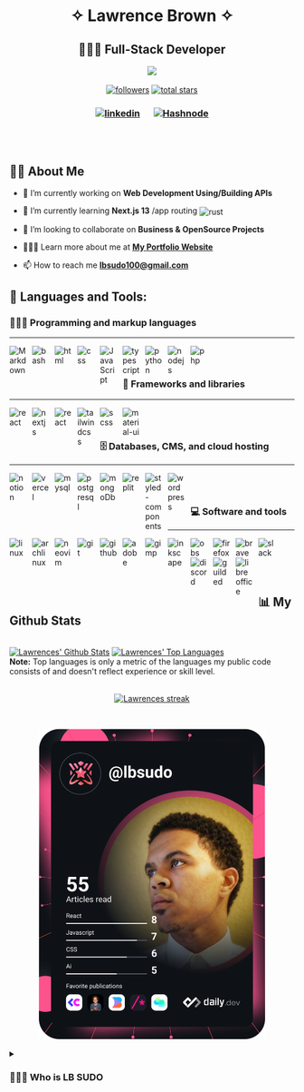 
<h1 align="center">✧ Lawrence Brown ✧</h1>

<h2 align="center"><b>👨🏽‍💻 Full-Stack Developer</b></h2>

<p align="center">
  <img src="https://readme-typing-svg.demolab.com/?lines=Full-Stack%20Developer%20🖥️;JavaScript%20Lover%20☕;Always%20Learning%20📚&font=Fira%20Code&center=true&width=440&height=45&color=blue&vCenter=true&size=22&pause=500" />
</p>


<p align="center">
<a href="https://github.com/lbsudo?tab=followers"><img alt="followers" title="Follow me on Github" src="https://custom-icon-badges.demolab.com/github/followers/lbsudo?color=236ad3&labelColor=1155ba&style=for-the-badge&logo=person-add&label=Follow&logoColor=white"/></a>
<a href="https://github.com/lbsudo?tab=repositories&sort=stargazers"><img alt="total stars" title="Total stars on GitHub" src="https://custom-icon-badges.demolab.com/github/stars/sudolb?color=55960c&style=for-the-badge&labelColor=488207&logo=star"/></a></p>
<h3>
<p align="center">
<a href="https://www.linkedin.com/in/lbsudo/"><img width="30" alt="linkedin" style="padding-right:10px;" src="https://cdn.simpleicons.org/linkedin/#0A66C2" /></a>
<a href="https://hashnode.com/@lbsudo"><img width="30" alt="Hashnode" style="padding-left:10px;" src="https://cdn.simpleicons.org/hashnode/#2962FF" /></a>
</p>
</h3>
<br/>
<br/>

## 🙌🏾 About Me

- 🔭 I’m currently working on **Web Development Using/Building APIs**

- 🌱 I’m currently learning **Next.js 13** /app routing <img align="center" width="30" alt="rust" style="padding-right:10px;" src="https://cdn.simpleicons.org/next.js/white" />

- 🤝 I’m looking to collaborate on **Business & OpenSource Projects**

- 👨🏾‍💻 Learn more about me at **[My Portfolio Website](https://lbportfolio.vercel.app/)**

- 📫 How to reach me **lbsudo100@gmail.com**

## 🚀 Languages and Tools:
### 👨🏾‍💻 Programming and markup languages
---
<img align="left" width="30" alt="Markdown" style="padding-right:10px;" src="https://cdn.simpleicons.org/markdown/white" />
<img align="left" width="30" alt="bash" style="padding-right:10px;" src="https://cdn.simpleicons.org/gnubash/#4EAA25" />
<img align="left" width="30" alt="html" style="padding-right:10px;" src="https://cdn.simpleicons.org/html5/#E34F26" />
<img align="left" width="30" alt="css" style="padding-right:10px;" src="https://cdn.simpleicons.org/css3/#1572B6" />
<img align="left" width="30" alt="JavaScript" style="padding-right:10px;" src="https://cdn.simpleicons.org/javascript/#F7DF1E" />
<img align="left" width="30" alt="typescript" style="padding-right:10px;" src="https://cdn.simpleicons.org/typescript#3178C6" />
<img align="left" width="30" alt="python" style="padding-right:10px;" src="https://cdn.simpleicons.org/python/#3776AB" />
<img align="left" width="30" alt="nodejs" style="padding-right:10px;" src="https://cdn.simpleicons.org/node.js/#339933" />
<img align="left" width="30" alt="php" style="padding-right:10px;" src="https://cdn.simpleicons.org/php/#777BB4" />
<br/>
<br/>

### 🧰 Frameworks and libraries
---
<img align="left" width="30" alt="react" style="padding-right:10px;" src="https://cdn.simpleicons.org/react/#61DAFB" />
<img align="left" width="30" alt="nextjs" style="padding-right:10px;" src="https://cdn.simpleicons.org/next.js/white" />
<img align="left" width="30" alt="react" style="padding-right:10px;" src="https://cdn.simpleicons.org/astro/#FF5D01" />
<img align="left" width="30" alt="tailwindcss" style="padding-right:10px;" src="https://cdn.simpleicons.org/tailwindcss/#06B6D4" />
<img align="left" width="30" alt="scss" style="padding-right:10px;" src="https://cdn.simpleicons.org/sass/#CC6699" />
<img align="left" width="30" alt="material-ui" style="padding-right:10px;" src="https://cdn.simpleicons.org/mui/#007FFF" />
<br/>
<br/>

### 🗄️ Databases, CMS, and cloud hosting
---
<img align="left" width="30" alt="notion" style="padding-right:10px;" src="https://cdn.simpleicons.org/notion/white" />
<img align="left" width="30" alt="vercel" style="padding-right:10px;" src="https://cdn.simpleicons.org/vercel/white" />
<img align="left" width="30" alt="mysql" style="padding-right:10px;" src="https://cdn.simpleicons.org/mysql/#4479A1" />
<img align="left" width="30" alt="postgresql" style="padding-right:10px;" src="https://cdn.simpleicons.org/postgresql/#4169E1" />
<img align="left" width="30" alt="mongoDb" style="padding-right:10px;" src="https://cdn.simpleicons.org/mongodb/#47A248" />
<img align="left" width="30" alt="replit" style="padding-right:10px;" src="https://cdn.simpleicons.org/netlify/#F26207" />
<img align="left" width="30" alt="styled-components" style="padding-right:10px;" src="https://cdn.simpleicons.org/squarespace/white" />
<img align="left" width="30" alt="wordpress" style="padding-right:10px;" src="https://cdn.simpleicons.org/wordpress/white" />
<br/>
<br/>

### 💻 Software and tools
---
<img align="left" width="30" alt="linux" style="padding-right:10px;" src="https://cdn.simpleicons.org/linux/white" />
<img align="left" width="30" alt="archlinux" style="padding-right:10px;" src="https://cdn.simpleicons.org/archlinux/#1793D1" />
<img align="left" width="30" alt="neovim" style="padding-right:10px;" src="https://cdn.simpleicons.org/neovim/#57A143" />
<img align="left" width="30" alt="git" style="padding-right:10px;" src="https://cdn.simpleicons.org/git/#F05032" />
<img align="left" width="30" alt="github" style="padding-right:10px;" src="https://cdn.simpleicons.org/github/white" />
<img align="left" width="30" alt="adobe" style="padding-right:10px;" src="https://cdn.simpleicons.org/adobe/#FF0000" />
<img align="left" width="30" alt="gimp" style="padding-right:10px;" src="https://cdn.simpleicons.org/gimp/white" />
<img align="left" width="30" alt="inkscape" style="padding-right:10px;" src="https://cdn.simpleicons.org/inkscape/white" />
<img align="left" width="30" alt="obs" style="padding-right:10px;" src="https://cdn.simpleicons.org/obsstudio/white" />
<img align="left" width="30" alt="firefox" style="padding-right:10px;" src="https://cdn.simpleicons.org/firefox/#5865F2" />
<img align="left" width="30" alt="brave" style="padding-right:10px;" src="https://cdn.simpleicons.org/brave/#FB542B" />
<img align="left" width="30" alt="slack" style="padding-right:10px;" src="https://cdn.simpleicons.org/slack/#5865F2" />
<img align="left" width="30" alt="discord" style="padding-right:10px;" src="https://cdn.simpleicons.org/discord/#5865F2" />
<img align="left" width="30" alt="guilded" style="padding-right:10px;" src="https://cdn.simpleicons.org/guilded/#5865F2" />
<img align="left" width="30" alt="libreoffice" style="padding-right:10px;" src="https://cdn.simpleicons.org/libreoffice/#18A303" />


<br/> 
<br/>
<br/>


<!-- [![React Badge](https://img.shields.io/badge/-React-61DBFB?style=for-the-badge&labelColor=black&logo=react&logoColor=61DBFB)](#)  [![Javascript Badge](https://img.shields.io/badge/-Javascript-F0DB4F?style=for-the-badge&labelColor=black&logo=javascript&logoColor=F0DB4F)](#) [![Typescript Badge](https://img.shields.io/badge/-Typescript-007acc?style=for-the-badge&labelColor=black&logo=typescript&logoColor=007acc)](#) [![Nodejs Badge](https://img.shields.io/badge/-Nodejs-3C873A?style=for-the-badge&labelColor=black&logo=node.js&logoColor=3C873A)](#) [![GraphQL Badge](https://img.shields.io/badge/-GraphQl-e535ab?style=for-the-badge&labelColor=black&logo=node.js&logoColor=e535ab)](#) -->
<br/>

## 📊 My Github Stats

  <br/>
    <a href="https://github.com/lbsudo/github-readme-stats"><img alt="Lawrences' Github Stats" src="https://github-readme-stats.vercel.app/api?username=lbsudo&show_icons=true&count_private=true&theme=react&hide_border=true&bg_color=0D1117" /></a>
  <a href="https://github.com/lbsudo/github-readme-stats"><img alt="Lawrences' Top Languages" src="https://github-readme-stats.vercel.app/api/top-langs/?username=lbsudo&langs_count=8&count_private=false&layout=compact&theme=react&hide_border=true&bg_color=0D1117" /></a>
  <br/>
  <b>Note:</b> Top languages is only a metric of the languages my public code consists of and doesn't reflect experience or skill level.

<br/>
<br/>

<p align="center">
    <a href="https://github.com/lbsudo/github-readme-streak-stats">
        <img title="🔥 Get streak stats for your profile at git.io/streak-stats" alt="Lawrences streak" src="https://github-readme-streak-stats.herokuapp.com/?user=lbsudo&theme=black-ice&hide_border=true&stroke=0000&background=060A0CD0"/>
    </a>
</p>

<br/>

<p align="center">
<a href="https://app.daily.dev/lbsudo"><img src="https://github.com/lbsudo/lbsudo/blob/main/devcard.svg" width="400" alt="Lawrence Brown's Dev Card"/></a>
</p>

<details>
 <summary><h3>👨🏾‍💻 Who is LB SUDO</h3></summary>
   I'm a self taught programmer breaking things to make something even better.
